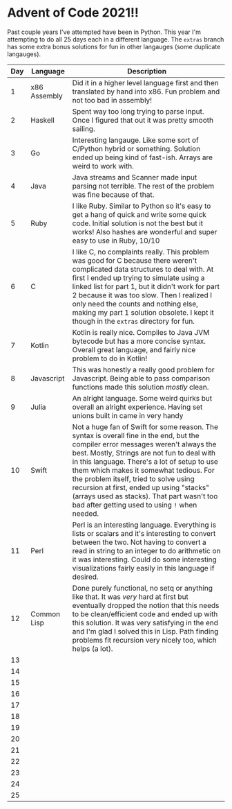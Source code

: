 # Advent of Code 2021!!

Past couple years I've attempted have been in Python. This year I'm attempting to do all 25 days each in a different language. The `extras` branch has some extra bonus solutions for fun in other langauges (some duplicate langauges).

| Day | Language | Description |
------|----------|-------------|
|1|x86 Assembly|Did it in a higher level language first and then translated by hand into x86. Fun problem and not too bad in assembly!|
|2|Haskell|Spent way too long trying to parse input. Once I figured that out it was pretty smooth sailing.|
|3|Go|Interesting langauge. Like some sort of C/Python hybrid or something. Solution ended up being kind of fast-ish. Arrays are weird to work with.|
|4|Java|Java streams and Scanner made input parsing not terrible. The rest of the problem was fine because of that.|
|5|Ruby|I like Ruby. Similar to Python so it's easy to get a hang of quick and write some quick code. Initial solution is not the best but it works! Also hashes are wonderful and super easy to use in Ruby, 10/10|
|6|C|I like C, no complaints really. This problem was good for C because there weren't complicated data structures to deal with. At first I ended up trying to simulate using a linked list for part 1, but it didn't work for part 2 because it was too slow. Then I realized I only need the counts and nothing else, making my part 1 solution obsolete. I kept it though in the `extras` directory for fun.|
|7|Kotlin|Kotlin is really nice. Compiles to Java JVM bytecode but has a more concise syntax. Overall great language, and fairly nice problem to do in Kotlin!|
|8|Javascript|This was honestly a really good problem for Javascript. Being able to pass comparison functions made this solution *mostly* clean.|
|9|Julia|An alright language. Some weird quirks but overall an alright experience. Having set unions built in came in very handy|
|10|Swift|Not a huge fan of Swift for some reason. The syntax is overall fine in the end, but the compiler error messages weren't always the best. Mostly, Strings are not fun to deal with in this language. There's a lot of setup to use them which makes it somewhat tedious. For the problem itself, tried to solve using recursion at first, ended up using "stacks" (arrays used as stacks). That part wasn't too bad after getting used to using `!` when needed.|
|11|Perl|Perl is an interesting language. Everything is lists or scalars and it's interesting to convert between the two. Not having to convert a read in string to an integer to do arithmetic on it was interesting. Could do some interesting visualizations fairly easily in this language if desired.|
|12|Common Lisp|Done purely functional, no setq or anything like that. It was *very* hard at first but eventually dropped the notion that this needs to be clean/efficient code and ended up with this solution. It was very satisfying in the end and I'm glad I solved this in Lisp. Path finding problems fit recursion very nicely too, which helps (a lot).|
|13|
|14|
|15|
|16|
|17|
|18|
|19|
|20|
|21|
|22|
|23|
|24|
|25|
